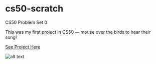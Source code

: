 # cs50-scratch
CS50 Problem Set 0


<p>This was my first project in CS50 — mouse over the birds to hear their song!</p>
<a href="https://scratch.mit.edu/projects/876006520/">See Project Here</a>

![alt text](http://url/to/img.png](https://imgur.com/QsKIOUH)https://imgur.com/QsKIOUH)
